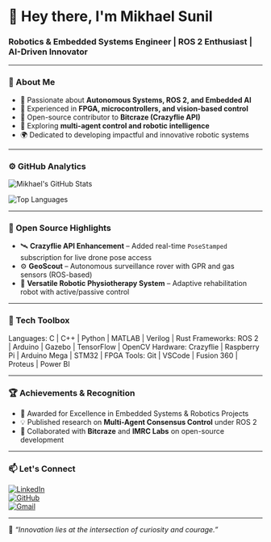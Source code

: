 # 👋 Hey there, I'm Mikhael Sunil  
### Robotics & Embedded Systems Engineer | ROS 2 Enthusiast | AI-Driven Innovator  

---

### 🧭 About Me
- 🤖 Passionate about **Autonomous Systems, ROS 2, and Embedded AI**  
- 🧩 Experienced in **FPGA, microcontrollers, and vision-based control**  
- 🧠 Open-source contributor to **Bitcraze (Crazyflie API)**  
- 💬 Exploring **multi-agent control and robotic intelligence**  
- 🌍 Dedicated to developing impactful and innovative robotic systems  

---

### ⚙️ GitHub Analytics  

![Mikhael's GitHub Stats](https://github-readme-stats.vercel.app/api?username=MikhaelSunil&show_icons=true&theme=tokyonight&count_private=true&hide_border=true&border_radius=20)  

![Top Languages](https://github-readme-stats.vercel.app/api/top-langs/?username=MikhaelSunil&layout=compact&theme=tokyonight&hide_border=true&border_radius=20)  

---

### 🧪 Open Source Highlights
- 🛰️ **Crazyflie API Enhancement** – Added real-time `PoseStamped` subscription for live drone pose access  
- ⚙️ **GeoScout** – Autonomous surveillance rover with GPR and gas sensors (ROS-based)  
- 🧩 **Versatile Robotic Physiotherapy System** – Adaptive rehabilitation robot with active/passive control  

---

### 🧰 Tech Toolbox
Languages: C | C++ | Python | MATLAB | Verilog | Rust
Frameworks: ROS 2 | Arduino | Gazebo | TensorFlow | OpenCV
Hardware: Crazyflie | Raspberry Pi | Arduino Mega | STM32 | FPGA
Tools: Git | VSCode | Fusion 360 | Proteus | Power BI


---

### 🏆 Achievements & Recognition
- 🥇 Awarded for Excellence in Embedded Systems & Robotics Projects  
- 💡 Published research on **Multi-Agent Consensus Control** under ROS 2  
- 🤝 Collaborated with **Bitcraze** and **IMRC Labs** on open-source development  

---

### 📫 Let's Connect  

[![LinkedIn](https://img.shields.io/badge/LinkedIn-Mikhael%20Sunil-blue?style=for-the-badge&logo=linkedin)](https://linkedin.com/in/mikhaelsunil)  
[![GitHub](https://img.shields.io/badge/GitHub-MikhaelSunil-lightgrey?style=for-the-badge&logo=github)](https://github.com/MikhaelSunil)  
[![Gmail](https://img.shields.io/badge/Email-mikhaelsunil%40gmail.com-red?style=for-the-badge&logo=gmail)](mailto:mikhaelsunil@gmail.com)  

---

💫 *“Innovation lies at the intersection of curiosity and courage.”*  

